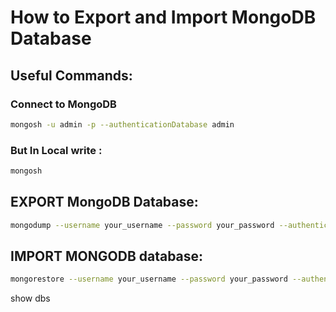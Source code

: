 # How to Export and Import MongoDB Database 

## Useful Commands:

### Connect to MongoDB
```bash
mongosh -u admin -p --authenticationDatabase admin
```

### But In Local write :

```bash
mongosh
```

## EXPORT MongoDB Database:
```bash
mongodump --username your_username --password your_password --authenticationDatabase admin --db your_database_name
```

## IMPORT MONGODB database:
```bash
mongorestore --username your_username --password your_password --authenticationDatabase admin --db your_database_name path_of_folder
```

show dbs
